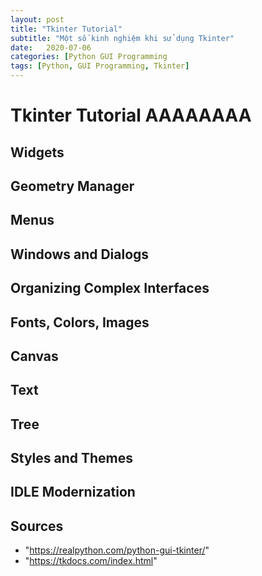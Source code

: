 ```yaml
---
layout: post
title: "Tkinter Tutorial"
subtitle: "Một số kinh nghiệm khi sử dụng Tkinter"
date:   2020-07-06
categories: [Python GUI Programming
tags: [Python, GUI Programming, Tkinter]
---
```


# Tkinter Tutorial AAAAAAAA

## Widgets

## Geometry Manager

## Menus

## Windows and Dialogs

## Organizing Complex Interfaces

## Fonts, Colors, Images

## Canvas

## Text

## Tree

## Styles and Themes

## IDLE Modernization

## Sources

- "https://realpython.com/python-gui-tkinter/"
- "https://tkdocs.com/index.html"
